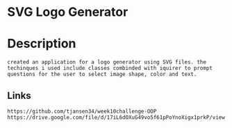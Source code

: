 # SVG Logo Generator

# Description
    created an application for a logo generator using SVG files. the techinques i used include classes combinded with iquirer to prompt questions for the user to select image shape, color and text.

## Links
    https://github.com/tjansen34/week10challenge-OOP 
    https://drive.google.com/file/d/17iL6dOXuG49vo5f61pPoYnoXigx1prkP/view 